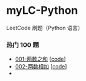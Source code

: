 # myLC-Python
LeetCode 刷题（Python 语言）

### 热门 100 题

- [001-两数之和]() [[code]()]
- [002-两数相加]() [[code]()]
- 

